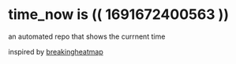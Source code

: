 # time_now is (( 1691672400563 ))

an automated repo that shows the currnent time

inspired by [breakingheatmap](https://github.com/breakingheatmap/breakingheatmap)